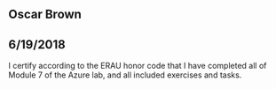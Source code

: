 ## Oscar Brown
## 6/19/2018

I certify according to the ERAU honor code that I have completed all of Module 7 of the Azure lab, and all included exercises and tasks.